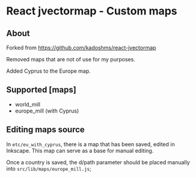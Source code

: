 # React jvectormap - Custom maps

## About

Forked from https://github.com/kadoshms/react-jvectormap

Removed maps that are not of use for my purposes.

Added Cyprus to the Europe map.

## Supported [maps]

* world_mill
* europe_mill (with Cyprus)

## Editing maps source

In `etc/eu_with_cyprus`, there is a map that has been saved, edited in Inkscape. This map can serve as a base for manual editing.

Once a country is saved, the d/path parameter should be placed manually into `src/lib/maps/europe_mill.js`;
